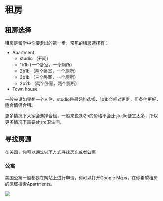 # 租房

## 租房选择

租房是留学中你要走出的第一步，常见的租房选择有：

- Apartment
    - studio （开间）
    - 1b1b (一个卧室，一个厕所)
    - 2b1b （两个卧室，一个厕所）
    - 3b1b （三个卧室，一个厕所）
    - 2b2b （两个卧室，两个厕所）
- Town house

一般来说如果想一个人住，studio是最好的选择，1b1b会相对更贵，但条件更好，适合情侣合租。

更多情况下大家会选择合租，一般来说2b2b的价格不会比studio便宜太多，所以更多情况下需要share卫生间。

## 寻找房源

在美国，你可以通过以下方式寻找房东或者公寓

### 公寓

美国公寓一般都是在网站上进行申请，你可以打开Google Maps，在你希望租房的区域搜索Apartments。

![](/国外生活/apartment租房.png)
